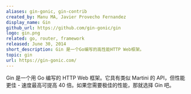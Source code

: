 ```yaml
---
aliases: gin-gonic, gin-contrib
created_by: Manu MA, Javier Provecho Fernandez
display_name: Gin
github_url: https://github.com/gin-gonic/gin
logo: gin.png
related: go, router, framework
released: June 30, 2014
short_description: Gin 是一个Go编写的高性能HTTP Web框架。
topic: gin
url: https://gin-gonic.com/
---
```

Gin 是一个用 Go 编写的 HTTP Web 框架。它具有类似 Martini 的 API，但性能更佳 - 速度最高可提高 40 倍。如果您需要极佳的性能，那就选择 Gin 吧。